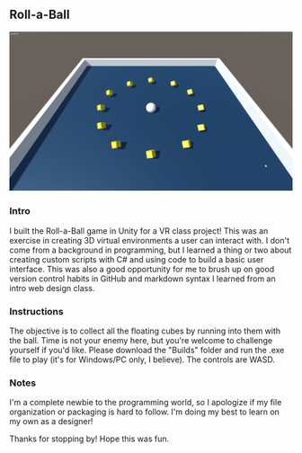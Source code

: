 ## Roll-a-Ball
![Screenshot of game](https://github.com/sc2492/roll-a-ball/blob/main/images/Screenshot.png)
### Intro
I built the Roll-a-Ball game in Unity for a VR class project! This was an exercise in creating 3D virtual environments a user can interact with. I don't come from a background in programming, but I learned a thing or two about creating custom scripts with C# and using code to build a basic user interface. This was also a good opportunity for me to brush up on good version control habits in GitHub and markdown syntax I learned from an intro web design class.
### Instructions
The objective is to collect all the floating cubes by running into them with the ball. Time is not your enemy here, but you're welcome to challenge yourself if you'd like. Please download the "Builds" folder and run the .exe file to play (it's for Windows/PC only, I believe). The controls are WASD.
### Notes
I'm a complete newbie to the programming world, so I apologize if my file organization or packaging is hard to follow. I'm doing my best to learn on my own as a designer!

Thanks for stopping by! Hope this was fun.
